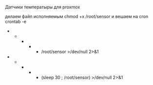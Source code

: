 Датчики температыры для proxmox

делаем файл исполняемым 
chmod +x /root/sensor
и вешаем на cron
crontab -e
* * * * * /root/sensor >/dev/null 2>&1
* * * * * (sleep 30 ; /root/sensor) >/dev/null 2>&1
